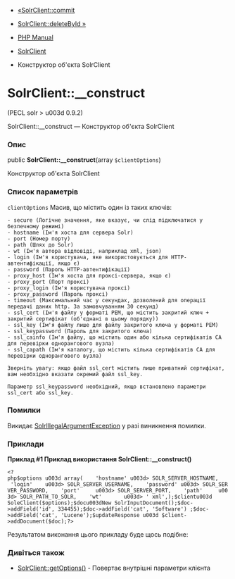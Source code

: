 - [«SolrClient::commit](solrclient.commit.md)
- [SolrClient::deleteById »](solrclient.deletebyid.md)

- [PHP Manual](index.md)
- [SolrClient](class.solrclient.md)
- Конструктор об'єкта SolrClient

# SolrClient::\_\_construct

(PECL solr \> u003d 0.9.2)

SolrClient::\_\_construct — Конструктор об'єкта SolrClient

### Опис

public **SolrClient::\_\_construct**(array `$clientOptions`)

Конструктор об'єкта SolrClient

### Список параметрів

`clientOptions`
Масив, що містить один із таких ключів:

``` parameterscode
- secure (Логічне значення, яке вказує, чи слід підключатися у безпечному режимі)
- hostname (Ім'я хоста для сервера Solr)
- port (Номер порту)
- path (Шлях до Solr)
- wt (Ім'я автора відповіді, наприклад xml, json)
- login (Ім'я користувача, яке використовується для HTTP-автентифікації, якщо є)
- password (Пароль HTTP-автентифікації)
- proxy_host (Ім'я хоста для проксі-сервера, якщо є)
- proxy_port (Порт проксі)
- proxy_login (Ім'я користувача проксі)
- proxy_password (Пароль проксі)
- timeout (Максимальний час у секундах, дозволений для операції передачі даних http. За замовчуванням 30 секунд)
- ssl_cert (Ім'я файлу у форматі PEM, що містить закритий ключ + закритий сертифікат (об'єднані в цьому порядку))
- ssl_key (Ім'я файлу лише для файлу закритого ключа у форматі PEM)
- ssl_keypassword (Пароль для закритого ключа)
- ssl_cainfo (Ім'я файлу, що містить один або кілька сертифікатів CA для перевірки однорангового вузла)
- ssl_capath (Ім'я каталогу, що містить кілька сертифікатів CA для перевірки однорангового вузла)

Зверніть увагу: якщо файл ssl_cert містить лише приватний сертифікат, вам необхідно вказати окремий файл ssl_key.

Параметр ssl_keypassword необхідний, якщо встановлено параметри ssl_cert або ssl_key.
````

### Помилки

Викидає
[SolrIllegalArgumentException](class.solrillegalargumentexception.md)
у разі виникнення помилки.

### Приклади

**Приклад #1 Приклад використання **SolrClient::\_\_construct()****

` <?php$options u003d array(    'hostname' u003d> SOLR_SERVER_HOSTNAME,    'login'    u003d> SOLR_SERVER_USERNAME,    'password' u003d> SOLR_SERVER_PASSWORD,    'port'     u003d> SOLR_SERVER_PORT,    'path'     u003d> SOLR_PATH_TO_SOLR,    'wt'       u003d> ' xml',);$clientu003d SoleClient($options);$docu003dNew SolrInputDocument();$doc->addField('id', 334455);$doc->addField('cat', 'Software') ;$doc->addField('cat', 'Lucene');$updateResponse u003d $client->addDocument($doc);?> `

Результатом виконання цього прикладу буде щось подібне:

### Дивіться також

- [SolrClient::getOptions()](solrclient.getoptions.md) - Повертає
внутрішні параметри клієнта
